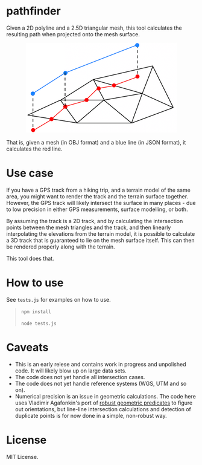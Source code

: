 # pathfinder

Given a 2D polyline and a 2.5D triangular mesh, this tool calculates the resulting path when projected onto the mesh surface.

<p align="center">
<img src="https://github.com/kristoffer-dyrkorn/pathfinder/blob/main/images/pathfinding.png">
</p>

That is, given a mesh (in OBJ format) and a blue line (in JSON format), it calculates the red line.

# Use case

If you have a GPS track from a hiking trip, and a terrain model of the same area, you might want to render the track and the terrain surface together. However, the GPS track will likely intersect the surface in many places - due to low precision in either GPS measurements, surface modelling, or both.

By assuming the track is a 2D track, and by calculating the intersection points between the mesh triangles and the track, and then linearly interpolating the elevations from the terrain model, it is possible to calculate a 3D track that is guaranteed to lie on the mesh surface itself. This can then be rendered properly along with the terrain.

This tool does that.

# How to use

See `tests.js` for examples on how to use.

> `npm install`
>
> `node tests.js`

# Caveats

- This is an early relese and contains work in progress and unpolished code. It will likely blow up on large data sets.
- The code does not yet handle all intersection cases.
- The code does not yet handle reference systems (WGS, UTM and so on).
- Numerical precision is an issue in geometric calculations. The code here uses Vladimir Agafonkin's port of [robust geometric predicates](https://github.com/mourner/robust-predicates) to figure out orientations, but line-line intersection calculations and detection of duplicate points is for now done in a simple, non-robust way.

# License

MIT License.
